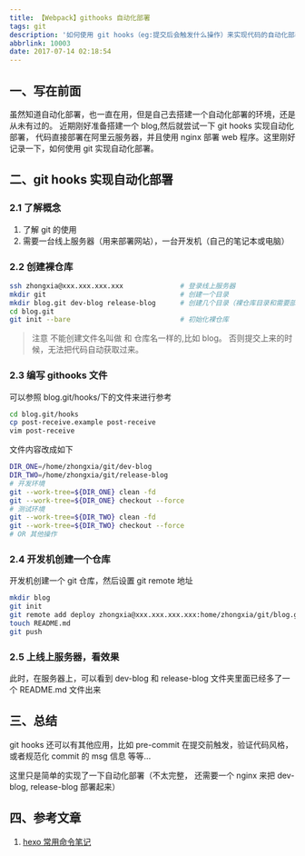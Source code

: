 ```yaml
---
title: 【Webpack】githooks 自动化部署
tags: git
description: '如何使用 git hooks（eg:提交后会触发什么操作）来实现代码的自动化部署。 让你只需要关心代码的编码，然后比较，部署啥的，自动帮你搞定。'
abbrlink: 10003
date: 2017-07-14 02:18:54
---
```


## 一、写在前面

虽然知道自动化部署，也一直在用，但是自己去搭建一个自动化部署的环境，还是从未有过的。
近期刚好准备搭建一个 blog,然后就尝试一下 git hooks 实现自动化部署， 代码直接部署在阿里云服务器，并且使用 nginx 部署 web 程序。这里刚好记录一下，如何使用 git 实现自动化部署。

## 二、git hooks 实现自动化部署

### 2.1 了解概念

1.  了解 git 的使用
2.  需要一台线上服务器（用来部署网站），一台开发机（自己的笔记本或电脑）

### 2.2 创建裸仓库

```bash
ssh zhongxia@xxx.xxx.xxx.xxx              # 登录线上服务器
mkdir git                                 # 创建一个目录
mkdir blog.git dev-blog release-blog      # 创建几个目录（裸仓库目录和需要部署代码的文件目录
cd blog.git
git init --bare                           # 初始化裸仓库
```

> 注意 不能创建文件名叫做 和 仓库名一样的,比如 blog。 否则提交上来的时候，无法把代码自动获取过来。

### 2.3 编写 githooks 文件

可以参照 blog.git/hooks/下的文件来进行参考

```bash
cd blog.git/hooks
cp post-receive.example post-receive
vim post-receive
```

文件内容改成如下

```bash
DIR_ONE=/home/zhongxia/git/dev-blog
DIR_TWO=/home/zhongxia/git/release-blog
# 开发环境
git --work-tree=${DIR_ONE} clean -fd
git --work-tree=${DIR_ONE} checkout --force
# 测试环境
git --work-tree=${DIR_TWO} clean -fd
git --work-tree=${DIR_TWO} checkout --force
# OR 其他操作
```

### 2.4 开发机创建一个仓库

开发机创建一个 git 仓库，然后设置 git remote 地址

```bash (Max Os)
mkdir blog
git init
git remote add deploy zhongxia@xxx.xxx.xxx.xxx:home/zhongxia/git/blog.git
touch README.md
git push
```

### 2.5 上线上服务器，看效果

此时，在服务器上，可以看到 dev-blog 和 release-blog 文件夹里面已经多了一个 README.md 文件出来

## 三、总结

git hooks 还可以有其他应用，比如 pre-commit 在提交前触发，验证代码风格，或者规范化 commit 的 msg 信息 等等...

这里只是简单的实现了一下自动化部署（不太完整， 还需要一个 nginx 来把 dev-blog, release-blog 部署起来）

## 四、参考文章

1.  [hexo 常用命令笔记](https://segmentfault.com/a/1190000002632530#articleHeader12)
